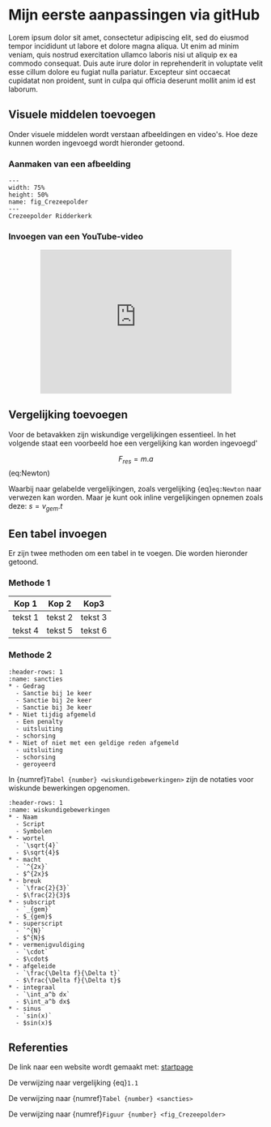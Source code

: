 # Mijn eerste aanpassingen via gitHub

Lorem ipsum dolor sit amet, consectetur adipiscing elit, sed do eiusmod tempor incididunt ut labore et dolore magna aliqua. Ut enim ad minim veniam, quis nostrud exercitation ullamco laboris nisi ut aliquip ex ea commodo consequat. Duis aute irure dolor in reprehenderit in voluptate velit esse cillum dolore eu fugiat nulla pariatur. Excepteur sint occaecat cupidatat non proident, sunt in culpa qui officia deserunt mollit anim id est laborum.

## Visuele middelen toevoegen

Onder visuele middelen wordt verstaan afbeeldingen en video's. Hoe deze kunnen worden ingevoegd wordt hieronder getoond.

### Aanmaken van een afbeelding

``` {figure} /figures/FotoCrezeepolder.JPG
---
width: 75%
height: 50%
name: fig_Crezeepolder
---
Crezeepolder Ridderkerk
``` 

### Invoegen van een YouTube-video

<div style="display: flex; justify-content: center;">
    <div style="position: relative; width: 75%; height: 0; padding-bottom: 56.25%;">
        <iframe
            src="https://www.youtube.com/embed/YDBr1Lof_mI?si=RhTC31XHv-6gL4Kl"
            style="position: absolute; top: 0; left: 0; width: 100%; height: 100%;"
            frameborder="0"
            allow="accelerometer; autoplay; clipboard-write; encrypted-media; gyroscope; picture-in-picture"
            allowfullscreen
        ></iframe>
    </div>
</div>

## Vergelijking toevoegen

Voor de betavakken zijn wiskundige vergelijkingen essentieel. In het volgende staat een voorbeeld hoe een vergelijking kan worden ingevoegd'

$$F_{res} = m.a$$ (eq:Newton)

Waarbij naar gelabelde vergelijkingen, zoals vergelijking {eq}`eq:Newton` naar verwezen kan worden. Maar je kunt ook inline vergelijkingen opnemen zoals deze: $s=v_{gem}.t$

## Een tabel invoegen

Er zijn twee methoden om een tabel in te voegen. Die worden hieronder getoond.

### Methode 1

|Kop 1|Kop 2|Kop3|
|---|---|---|
|tekst 1|tekst 2|tekst 3|
|tekst 4|tekst 5|tekst 6|

### Methode 2

```{list-table} Overzicht van sancties bij bepaald gedrag
:header-rows: 1
:name: sancties
* - Gedrag
  - Sanctie bij 1e keer
  - Sanctie bij 2e keer
  - Sanctie bij 3e keer
* - Niet tijdig afgemeld 
  - Een penalty                                       
  - uitsluiting
  - schorsing
* - Niet of niet met een geldige reden afgemeld                                       
  - uitsluiting
  - schorsing
  - geroyeerd              
``` 

In {numref}`Tabel {number} <wiskundigebewerkingen>` zijn de notaties voor wiskunde bewerkingen opgenomen.

```{list-table} Overzicht van notaties voor wiskunde bewerkingen
:header-rows: 1
:name: wiskundigebewerkingen
* - Naam
  - Script                                      
  - Symbolen
* - wortel                                      
  - `\sqrt{4}`
  - $\sqrt{4}$
* - macht
  - `^{2x}`                                      
  - $^{2x}$
* - breuk
  - `\frac{2}{3}`                                      
  - $\frac{2}{3}$
* - subscript
  - `_{gem}`
  - $_{gem}$
* - superscript
  - `^{N}`
  - $^{N}$
* - vermenigvuldiging
  - `\cdot`
  - $\cdot$
* - afgeleide
  - `\frac{\Delta f}{\Delta t}`
  - $\frac{\Delta f}{\Delta t}$
* - integraal
  - `\int_a^b dx`
  - $\int_a^b dx$
* - sinus
  - `sin(x)`
  - $sin(x)$                         
``` 

## Referenties

De link naar een website wordt gemaakt met:
[startpage](https://www.startpage.com)

De verwijzing naar vergelijking {eq}`1.1`

De verwijzing naar {numref}`Tabel {number} <sancties>`

De verwijzing naar {numref}`Figuur {number} <fig_Crezeepolder>`
